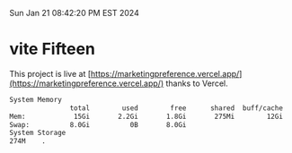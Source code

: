 Sun Jan 21 08:42:20 PM EST 2024

# vite Fifteen


This project is live at [https://marketingpreference.vercel.app/](https://marketingpreference.vercel.app/) thanks to Vercel.

```bash
System Memory
               total        used        free      shared  buff/cache   available
Mem:            15Gi       2.2Gi       1.8Gi       275Mi        12Gi        13Gi
Swap:          8.0Gi          0B       8.0Gi
System Storage
274M	.
```
```bash
